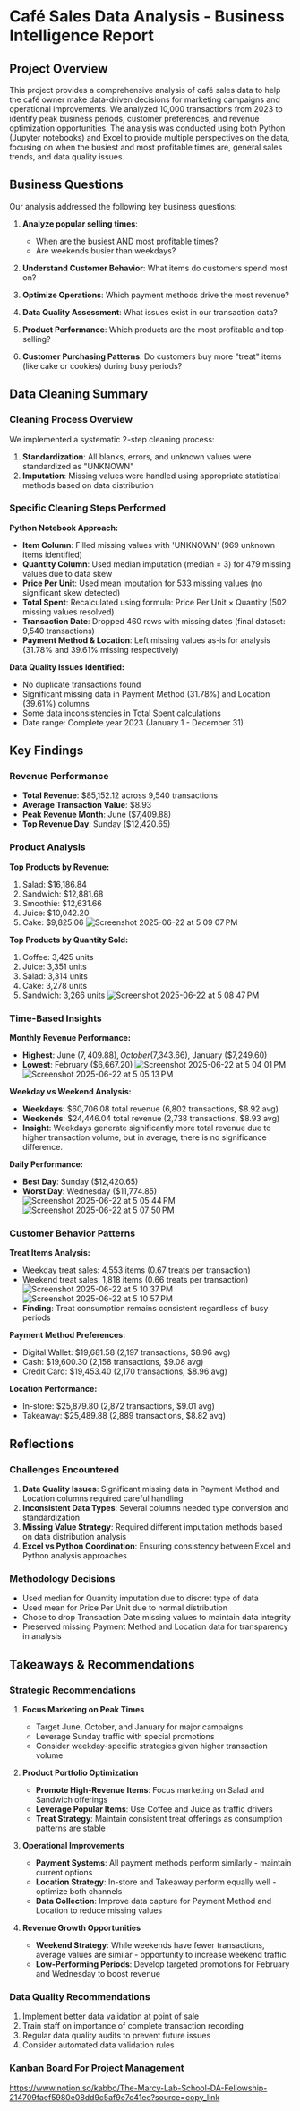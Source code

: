 # Café Sales Data Analysis - Business Intelligence Report

## Project Overview

This project provides a comprehensive analysis of café sales data to help the café owner make data-driven decisions for marketing campaigns and operational improvements. We analyzed 10,000 transactions from 2023 to identify peak business periods, customer preferences, and revenue optimization opportunities. The analysis was conducted using both Python (Jupyter notebooks) and Excel to provide multiple perspectives on the data, focusing on when the busiest and most profitable times are, general sales trends, and data quality issues.

## Business Questions

Our analysis addressed the following key business questions:

1. **Analyze popular selling times**: 
   - When are the busiest AND most profitable times?
   - Are weekends busier than weekdays?

2. **Understand Customer Behavior**: What items do customers spend most on?

3. **Optimize Operations**: Which payment methods drive the most revenue?

4. **Data Quality Assessment**: What issues exist in our transaction data?

5. **Product Performance**: Which products are the most profitable and top-selling?

6. **Customer Purchasing Patterns**: Do customers buy more "treat" items (like cake or cookies) during busy periods?

## Data Cleaning Summary

### Cleaning Process Overview
We implemented a systematic 2-step cleaning process:

1. **Standardization**: All blanks, errors, and unknown values were standardized as "UNKNOWN" 
2. **Imputation**: Missing values were handled using appropriate statistical methods based on data distribution

### Specific Cleaning Steps Performed

**Python Notebook Approach:**
- **Item Column**: Filled missing values with 'UNKNOWN' (969 unknown items identified)
- **Quantity Column**: Used median imputation (median = 3) for 479 missing values due to data skew
- **Price Per Unit**: Used mean imputation for 533 missing values (no significant skew detected)
- **Total Spent**: Recalculated using formula: Price Per Unit × Quantity (502 missing values resolved)
- **Transaction Date**: Dropped 460 rows with missing dates (final dataset: 9,540 transactions)
- **Payment Method & Location**: Left missing values as-is for analysis (31.78% and 39.61% missing respectively)

**Data Quality Issues Identified:**
- No duplicate transactions found
- Significant missing data in Payment Method (31.78%) and Location (39.61%) columns
- Some data inconsistencies in Total Spent calculations
- Date range: Complete year 2023 (January 1 - December 31)

## Key Findings

### Revenue Performance
- **Total Revenue**: $85,152.12 across 9,540 transactions
- **Average Transaction Value**: $8.93
- **Peak Revenue Month**: June ($7,409.88)
- **Top Revenue Day**: Sunday ($12,420.65)

### Product Analysis
**Top Products by Revenue:**
1. Salad: $16,186.84
2. Sandwich: $12,881.68  
3. Smoothie: $12,631.66
4. Juice: $10,042.20
5. Cake: $9,825.06
![Screenshot 2025-06-22 at 5 09 07 PM](https://github.com/user-attachments/assets/050b4ee9-ddf9-4304-86bc-48760652e692)

**Top Products by Quantity Sold:**
1. Coffee: 3,425 units
2. Juice: 3,351 units
3. Salad: 3,314 units
4. Cake: 3,278 units
5. Sandwich: 3,266 units
![Screenshot 2025-06-22 at 5 08 47 PM](https://github.com/user-attachments/assets/dc764601-617b-4070-bb50-e144054f18d9)

### Time-Based Insights
**Monthly Revenue Performance:**
- **Highest**: June ($7,409.88), October ($7,343.66), January ($7,249.60)
- **Lowest**: February ($6,667.20)
![Screenshot 2025-06-22 at 5 04 01 PM](https://github.com/user-attachments/assets/3d1618be-cbfc-4f40-a17d-7feb42439334)
![Screenshot 2025-06-22 at 5 05 13 PM](https://github.com/user-attachments/assets/c854d3d0-6ffb-4be0-865f-65eb58d7498c)

**Weekday vs Weekend Analysis:**
- **Weekdays**: $60,706.08 total revenue (6,802 transactions, $8.92 avg)
- **Weekends**: $24,446.04 total revenue (2,738 transactions, $8.93 avg)
- **Insight**: Weekdays generate significantly more total revenue due to higher transaction volume, but in average, there is no significance difference.

**Daily Performance:**
- **Best Day**: Sunday ($12,420.65)
- **Worst Day**: Wednesday ($11,774.85)
![Screenshot 2025-06-22 at 5 05 44 PM](https://github.com/user-attachments/assets/c0176d41-fe38-4554-8f60-5eb5faf1d493)
![Screenshot 2025-06-22 at 5 07 50 PM](https://github.com/user-attachments/assets/91b9dfac-a124-4c7c-8f08-d6ee9aec769c)

### Customer Behavior Patterns
**Treat Items Analysis:**
- Weekday treat sales: 4,553 items (0.67 treats per transaction)
- Weekend treat sales: 1,818 items (0.66 treats per transaction)
![Screenshot 2025-06-22 at 5 10 37 PM](https://github.com/user-attachments/assets/0a42266f-969c-4d15-bc46-d65ae0898df1)
![Screenshot 2025-06-22 at 5 10 57 PM](https://github.com/user-attachments/assets/b05a0b9e-9e23-4c77-b4df-50a4fe153d3b)
- **Finding**: Treat consumption remains consistent regardless of busy periods

**Payment Method Preferences:**
- Digital Wallet: $19,681.58 (2,197 transactions, $8.96 avg)
- Cash: $19,600.30 (2,158 transactions, $9.08 avg)
- Credit Card: $19,453.40 (2,170 transactions, $8.96 avg)

**Location Performance:**
- In-store: $25,879.80 (2,872 transactions, $9.01 avg)
- Takeaway: $25,489.88 (2,889 transactions, $8.82 avg)

## Reflections

### Challenges Encountered
1. **Data Quality Issues**: Significant missing data in Payment Method and Location columns required careful handling
2. **Inconsistent Data Types**: Several columns needed type conversion and standardization
3. **Missing Value Strategy**: Required different imputation methods based on data distribution analysis
4. **Excel vs Python Coordination**: Ensuring consistency between Excel and Python analysis approaches

### Methodology Decisions
- Used median for Quantity imputation due to discret type of data
- Used mean for Price Per Unit due to normal distribution
- Chose to drop Transaction Date missing values to maintain data integrity
- Preserved missing Payment Method and Location data for transparency in analysis


## Takeaways & Recommendations

### Strategic Recommendations

1. **Focus Marketing on Peak Times**
   - Target June, October, and January for major campaigns
   - Leverage Sunday traffic with special promotions
   - Consider weekday-specific strategies given higher transaction volume

2. **Product Portfolio Optimization**
   - **Promote High-Revenue Items**: Focus marketing on Salad and Sandwich offerings
   - **Leverage Popular Items**: Use Coffee and Juice as traffic drivers
   - **Treat Strategy**: Maintain consistent treat offerings as consumption patterns are stable

3. **Operational Improvements**
   - **Payment Systems**: All payment methods perform similarly - maintain current options
   - **Location Strategy**: In-store and Takeaway perform equally well - optimize both channels
   - **Data Collection**: Improve data capture for Payment Method and Location to reduce missing values

4. **Revenue Growth Opportunities**
   - **Weekend Strategy**: While weekends have fewer transactions, average values are similar - opportunity to increase weekend traffic
   - **Low-Performing Periods**: Develop targeted promotions for February and Wednesday to boost revenue

### Data Quality Recommendations
1. Implement better data validation at point of sale
2. Train staff on importance of complete transaction recording
3. Regular data quality audits to prevent future issues
4. Consider automated data validation rules

### Kanban Board For Project Management
https://www.notion.so/kabbo/The-Marcy-Lab-School-DA-Fellowship-214709faef5980e08dd9c5af9e7c41ee?source=copy_link
